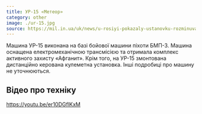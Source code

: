 ```yaml
---
title: УР-15 «Метеор»
category: other
image: ./ur-15.jpg
source: https://mil.in.ua/uk/news/u-rosiyi-pokazaly-ustanovku-rozminuvannya-ur-15/
---
```


Машина УР-15 виконана на базі бойової машини піхоти БМП-3. Машина оснащена електромеханічною трансмісією та отримала комплекс активного захисту «Афганит». Крім того, на УР-15 змонтована дистанційно керована кулеметна установка. Інші подробиці про машину не уточнюються.


## Відео про техніку

https://youtu.be/er10DGflKxM
